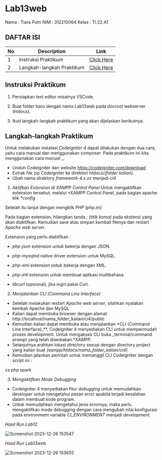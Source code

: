 # Lab13web


Nama        : Tiara Putri
NIM         : 312210064
Kelas       : TI.22.A1


## DAFTAR ISI <br>
| No | Description | Link |
|-----|------|-----|
|1|Instruksi Praktikum|[Click Here](#instruksi-praktikum)|
|2|Langkah-langkah Praktikum|[Click Here](#langkah-langkah-praktikum)|

## Instruksi Praktikum
1. Persiapkan text editor misalnya VSCode.

2. Buat folder baru dengan nama Lab13web pada docroot webserver (htdocs).

3. Ikuti langkah-langkah praktikum yang akan dijelaskan berikutnya.

## Langkah-langkah Praktikum

Untuk melakukan instalasi *Codeigniter 4* dapat dilakukan dengan dua cara, yaitu cara manual dan menggunakan composer. Pada praktikum ini kita menggunakan cara *manual* _.

- Unduh Codeigniter dari website https://codeigniter.com/download
- Extrak file zip Codeigniter ke direktori htdocs/_(folder kalian)_.
- Ubah nama direktory *framework-4.x.xx* menjadi *ci4*

1. *Aktifkan Extension di XAMPP Control Panel*
Untuk mengaktifkan extension tersebut, melalui *XAMPP Control Panel, pada bagian apache klik **config*

Setelah itu lanjut dengan mengklik *PHP (php.ini)*

Pada bagian extension, hilangkan tanda *; (titik koma)* pada ekstensi yang akan diaktifkan. Kemudian save atau simpan kembali filenya dan restart *Apache web server*.

Extension yang perlu diaktifkan :

   - *php-json* extension untuk bekerja dengan JSON.

   - *php-mysqlnd* native driver extension untuk MySQL.

   - *php-xml* extension untuk bekerja dengan XML.

   - *php-intl* extension untuk membuat aplikasi multibahasa.

   - *libcurl* (opsional), jika ingin pakai Curl.

2. *Menjalankan CLI (Command Line Interface)*

- Setelah melakukan restart *Apache web server*, silahkan nyalakan kembali Apache dan MySQL
- Kalian dapat membuka browser dengan alamat http://localhost/nama_folder_kalian/ci4/public
- Kemudian kalian dapat membuka atau menjalankan *CLI (Command Line Interface)_**, Codeigniter 4 menyediakan CLI untuk mempermudah proses development. Untuk mengakses CLI buka _terminal/command prompt yang telah disediakan **XAMPP*.
- Selanjutnya arahkan lokasi directory sesuai dengan directory project yang kalian buat *(xampp/htdocs/nama_folder_kalian/ci4)*
- Kemudian jalankan perintah untuk memanggil CLI Codeigniter dengan script ini :

 
cs
php spark
 

3. *Mengaktifkan Mode Debugging*
- Codeigniter 4 menyediakan fitur *debugging* untuk memudahkan developer untuk mengetahui pesan error apabila terjadi kesalahan dalam membuat kode program.
- Untuk memudahkan mengetahui jenis errornya, maka perlu mengaktifkan mode debugging dengan cara mengubah nilai konfigurasi pada environment variable *CI_ENVIRONMENT* menjadi *development*.

*Hasil Run Lab12*

![Screenshot 2023-12-26 153547](https://github.com/tiaraputriiiiii/Lab13web/assets/115775237/e030a450-9dcc-43bb-a93d-8b1e4ced5ba6)

*Hasil Run Lab13web*

![Screenshot 2023-12-26 153655](https://github.com/tiaraputriiiiii/Lab13web/assets/115775237/7fb81abb-75d7-4918-92fd-c949d114dbcf)
